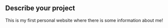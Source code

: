 
## Describe your project

This is my first personal website where there is some information about me!
